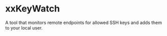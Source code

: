 # xxKeyWatch
A tool that monitors remote endpoints for allowed SSH keys and adds them to your local user.
